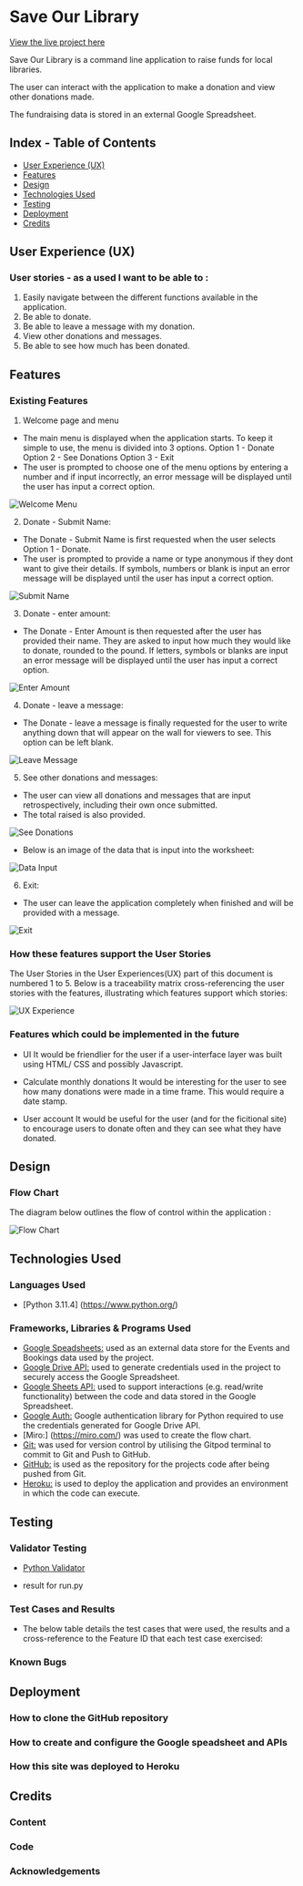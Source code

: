 <h1>Save Our Library</h1>

[View the live project here](https://save-our-library-c912e53ed8f7.herokuapp.com/)

Save Our Library is a command line application to raise funds for local libraries.

The user can interact with the application to make a donation and view other donations made.

The fundraising data is stored in an external Google Spreadsheet.

## Index - Table of Contents
* [User Experience (UX)](#user-experience-ux)
* [Features](#features)
* [Design](#design)
* [Technologies Used](#technologies-used)
* [Testing](#testing)
* [Deployment](#deployment)
* [Credits](#credits)

## User Experience (UX)

### User stories - as a used I want to be able to :

1. Easily navigate between the different functions available in the application.
2. Be able to donate.
3. Be able to leave a message with my donation.
4. View other donations and messages.
5. Be able to see how much has been donated.

## Features

### Existing Features

1. Welcome page and menu
- The main menu is displayed when the application starts. To keep it simple to use, the menu is divided into 3 options.
Option 1 - Donate
Option 2 - See Donations
Option 3 - Exit
- The user is prompted to choose one of the menu options by entering a number and if input incorrectly, an error message will be displayed until the user has input a correct option.

![Welcome Menu](documentation/features/01-welcome-menu.png)

2. Donate - Submit Name:
- The Donate - Submit Name is first requested when the user selects Option 1 - Donate.
- The user is prompted to provide a name or type anonymous if they dont want to give their details. If symbols, numbers or blank is input an error message will be displayed until the user has input a correct option.

![Submit Name](documentation/features/02-submit-name.png)

3. Donate - enter amount:
- The Donate - Enter Amount is then requested after the user has provided their name. They are asked to input how much they would like to donate, rounded to the pound. If letters, symbols or blanks are input an error message will be displayed until the user has input a correct option.

![Enter Amount](documentation/features/03-enter-amount.png)

4. Donate - leave a message:
- The Donate - leave a message is finally requested for the user to write anything down that will appear on the wall for viewers to see. This option can be left blank.

![Leave Message](documentation/features/04-leave-message.png)

5. See other donations and messages:
- The user can view all donations and messages that are input retrospectively, including their own once submitted.
- The total raised is also provided.

![See Donations](documentation/features/05-see-donations.png)

- Below is an image of the data that is input into the worksheet:

![Data Input](documentation/features/07-updated-worksheet.png)

6. Exit:
- The user can leave the application completely when finished and will be provided with a message.

![Exit](documentation/features/06-exit.png)

### How these features support the User Stories

The User Stories in the User Experiences(UX) part of this document is numbered 1 to 5. Below is a traceability matrix cross-referencing the user stories with the features, illustrating which features support which stories:

![UX Experience](documentation/ux/ux-image.png)

### Features which could be implemented in the future
- UI
It would be friendlier for the user if a user-interface layer was built using HTML/ CSS and possibly Javascript.

- Calculate monthly donations
It would be interesting for the user to see how many donations were made in a time frame. This would require a date stamp.

- User account
It would be useful for the user (and for the ficitional site) to encourage users to donate often and they can see what they have donated.

## Design

### Flow Chart
The diagram below outlines the flow of control within the application :

![Flow Chart](documentation/flow-chart/flow-chart.png)
## Technologies Used

### Languages Used

- [Python 3.11.4] (https://www.python.org/)

### Frameworks, Libraries & Programs Used

- [Google Speadsheets:](https://en.wikipedia.org/wiki/Google_Sheets) used as an external data store for the Events and Bookings data used by the project.
- [Google Drive API:](https://developers.google.com/drive/api/v3/about-sdk) used to generate credentials used in the project to securely access the Google Spreadsheet.
- [Google Sheets API:](https://developers.google.com/sheets/api) used to support interactions (e.g. read/write functionality) between the code and data stored in the Google Spreadsheet.
- [Google Auth:](https://google-auth.readthedocs.io/en/master/) Google authentication library for Python required to use the credentials generated for Google Drive API.
- [Miro:] (https://miro.com/) was used to create the flow chart.
- [Git:](https://gitscm.com/) was used for version control by utilising the Gitpod terminal to commit to Git and Push to GitHub.
- [GitHub:](https//github.com/) is used as the repository for the projects code after being pushed from Git.
- [Heroku:](https://heroku.com) is used to deploy the application and provides an environment in which the code can execute.

## Testing

### Validator Testing

- [Python Validator](https://pep8ci.herokuapp.com/)

- result for run.py

### Test Cases and Results

- The below table details the test cases that were used, the results and a cross-reference to the Feature ID that each test case exercised:

### Known Bugs

## Deployment

### How to clone the GitHub repository

### How to create and configure the Google speadsheet and APIs

### How this site was deployed to Heroku

## Credits

### Content

### Code

### Acknowledgements